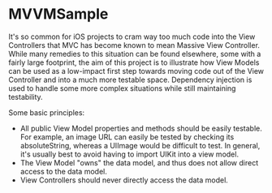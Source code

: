 # MVVMSample

It's so common for iOS projects to cram way too much code into the View Controllers that MVC has become known to mean Massive View Controller. While many remedies to this situation can be found elsewhere, some with a fairly large footprint, the aim of this project is to illustrate how View Models can be used as a low-impact first step towards moving code out of the View Controller and into a much more testable space. Dependency injection is used to handle some more complex situations while still maintaining testability.


Some basic principles:
- All public View Model properties and methods should be easily testable. For example, an image URL can easily be tested by checking its absoluteString, whereas a UIImage would be difficult to test. In general, it's usually best to avoid having to import UIKit into a view model.
- The View Model "owns" the data model, and thus does not allow direct access to the data model.
- View Controllers should never directly access the data model.
